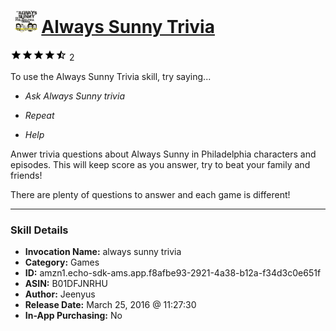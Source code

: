 # &nbsp;<img src="skill_icon" alt="Always Sunny Trivia icon" width="36"> [Always Sunny Trivia](http://alexa.amazon.com/#skills/amzn1.echo-sdk-ams.app.f8afbe93-2921-4a38-b12a-f34d3c0e651f)
![4.5 stars](../../images/ic_star_black_18dp_1x.png)![4.5 stars](../../images/ic_star_black_18dp_1x.png)![4.5 stars](../../images/ic_star_black_18dp_1x.png)![4.5 stars](../../images/ic_star_black_18dp_1x.png)![4.5 stars](../../images/ic_star_half_black_18dp_1x.png) 2

To use the Always Sunny Trivia skill, try saying...

* *Ask Always Sunny trivia*

* *Repeat*

* *Help*

Anwer trivia questions about Always Sunny in Philadelphia characters and episodes.  This will keep score as you answer, try to beat your family and friends!  

There are plenty of questions to answer and each game is different!

***

### Skill Details

* **Invocation Name:** always sunny trivia
* **Category:** Games
* **ID:** amzn1.echo-sdk-ams.app.f8afbe93-2921-4a38-b12a-f34d3c0e651f
* **ASIN:** B01DFJNRHU
* **Author:** Jeenyus
* **Release Date:** March 25, 2016 @ 11:27:30
* **In-App Purchasing:** No
